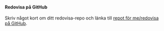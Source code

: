#### Redovisa på GitHub

Skriv något kort om ditt redovisa-repo och länka till [repot för me/redovisa på GitHub](https://github.com/dobe18/designv2).
